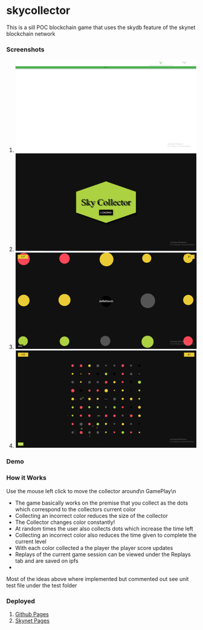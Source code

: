 # skycollector
 This is a sill POC blockchain game that uses the skydb feature of the skynet blockchain network
### Screenshots
1. ![Usage](/screenshots/0.png)
2. ![Usage](/screenshots/1.png)
3. ![Usage](/screenshots/2.png)
4. ![Usage](/screenshots/3.png)

### Demo
### How it Works 

Use the mouse left click to move the collector around\n
GamePlay\n
- The game basically works on the premise that you collect as the dots which correspond to the collectors current color
- Collecting an incorrect color reduces the size of the collector
- The Collector changes color constantly!
- At random times the user also collects dots which increase the time left
- Collecting an incorrect color also reduces the time given to complete the current level
- With each color collected a the player the player score updates
- Replays of the current game session can be viewed under the Replays tab and are saved on ipfs
-  

Most of the ideas above where implemented but commented out see unit test file under the test folder


### Deployed
1.  [Github Pages](https://brianspha.github.io/skycollector//)
2.  [Skynet Pages](https://siasky.net/AAClJ7ck_S5toE_qoyeFYzkBIHLErwRZfQznV7k8auKYeQ)

